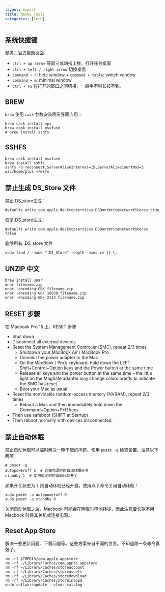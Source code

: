 ```yaml
---
layout: mypost
title: macOS Tools
categories: [tech]
---
```


## 系统快捷键

[参考：官方帮助页面](https://support.apple.com/zh-cn/HT201236)

- `ctrl + up arrow` 等同三或四指上推，打开任务桌面
- `ctrl + left / right arrow` 切换桌面​
- `command + h`: hide window + `command + table`: switch window
- `command + m`: minimal window
- `ctrl + F5` 在打开的窗口之间切换，一般手不够长按不到。

## BREW

`brew` 使用 `cask` 参数安装图形界面应用：

    brew cask install mpv
    brew cask install osxfuse
    # brew install sshfs

## SSHFS

    brew cask install osxfuse
    brew install sshfs
    sshfs -o reconnect,ServerAliveInterval=15,ServerAliveCountMax=3 ws:/home/plus ~/wsfs

## 禁止生成 DS_Store 文件

禁止.DS_store生成：

    defaults write com.apple.desktopservices DSDontWriteNetworkStores true

恢复.DS_store生成：

    defaults write com.apple.desktopservices DSDontWriteNetworkStores false

删除所有 .DS_store 文件

    sudo find / -name ".DS_Store" -depth -exec rm {} \;

## UNZIP 中文

    brew install unar
    unar filename.zip
    unar -encoding GBK filename.zip
    unar -encoding GB\ 18030 filename.zip
    unar -encoding GB\ 2313 filename.zip
    
## RESET 步骤

在 Macbook Pro 15 上，RESET 步骤

- Shut down
- Disconnect all external devices
- Reset the System Management Controller (SMC), repeat 2/3 times
    - Shutdown your MacBook Air / MacBook Pro
    - Connect the power adapter to the Mac
    - On the MacBook / Pro’s keyboard, hold down the LEFT Shift+Control+Option keys and the Power button at the same time
    - Release all keys and the power button at the same time – the little light on the MagSafe adapter may change colors briefly to indicate the SMC has reset
    - Boot your Mac as usual
- Reset the nonvolatile random-access memory (NVRAM), repeat 2/3 times
    - Reboot a Mac and then immediately hold down the Command+Option+P+R keys
- Then use safeboot (SHIFT at Startup)
- Then reboot normally with devices disconnected.

## 禁止自动休眠

禁止自动休眠可以临时解决一睡不起的问题。使用 `pmset -g` 检查设置。注意以下两项：

    # pmset -g
    autopoweroff 1  # 连接电源时的自动休眠开关
    standby 1  # 使用电池时的自动休眠开关

如果开关状态为 `1` 则自动休眠已经开启。使用以下命令关闭自动休眠：

    sudo pmset -a autopoweroff 0
    sudo pmset -a standby 0

关闭自动休眠之后，Macbook 可能会在睡眠时电池耗尽，因此注意要长期不用 Macbook 时将其关机或连接电源。

## Reset App Store

解决一些更新问题、下载问题等。这些方案来自不同的位置，不知道哪一条命令奏效了。

```
rm -rf $TMPDIR/com.apple.appstore
rm -rf ~/Library/Caches/com.apple.appstore
rm -rf ~/Library/Caches/storeaccount
rm -rf ~/Library/Caches/storeassets
rm -rf ~/Library/Caches/storedownload
rm -rf ~/Library/Caches/storeinappd
sudo softwareupdate --clear-catalog
```
